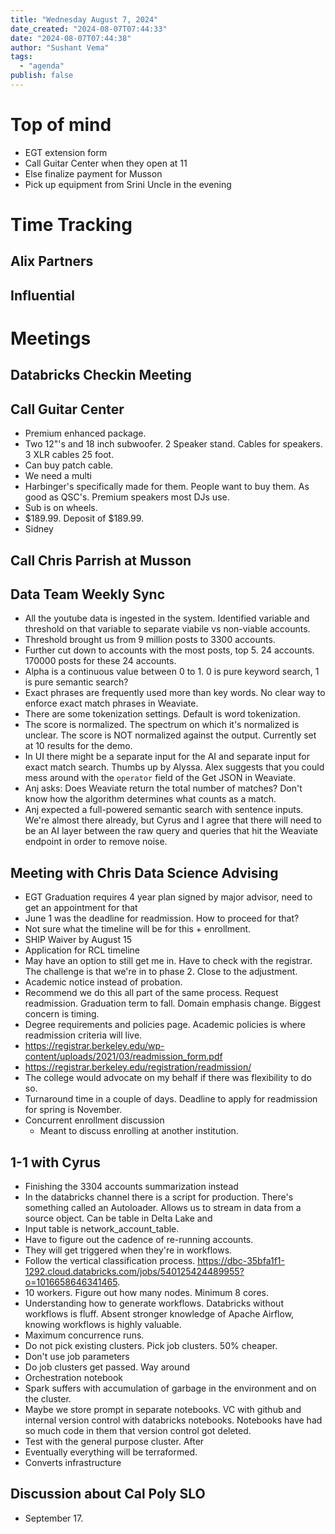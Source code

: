 ```yaml
---
title: "Wednesday August 7, 2024"
date_created: "2024-08-07T07:44:33"
date: "2024-08-07T07:44:38"
author: "Sushant Vema"
tags: 
  - "agenda"
publish: false  
---
```

# Top of mind
- EGT extension form
- Call Guitar Center when they open at 11
- Else finalize payment for Musson
- Pick up equipment from Srini Uncle in the evening

# Time Tracking

## Alix Partners

## Influential

# Meetings

## Databricks Checkin Meeting

## Call Guitar Center
- Premium enhanced package. 
- Two 12"'s and 18 inch subwoofer. 2 Speaker stand. Cables for speakers. 3 XLR cables 25 foot. 
- Can buy patch cable. 
- We need a multi 
- Harbinger's specifically made for them. People want to buy them. As good as QSC's. Premium speakers most DJs use. 
- Sub is on wheels. 
- $189.99. Deposit of $189.99. 
- Sidney

## Call Chris Parrish at Musson

## Data Team Weekly Sync
- All the youtube data is ingested in the system. Identified variable and threshold on that variable to separate viabile vs non-viable accounts.
- Threshold brought us from 9 million posts to 3300 accounts. 
- Further cut down to accounts with the most posts, top 5. 24 accounts. 170000 posts for these 24 accounts. 
- Alpha is a continuous value between 0 to 1. 0 is pure keyword search, 1 is pure semantic search?
- Exact phrases are frequently used more than key words. No clear way to enforce exact match phrases in Weaviate. 
- There are some tokenization settings. Default is word tokenization. 
- The score is normalized. The spectrum on which it's normalized is unclear. The score is NOT normalized against the output. Currently set at 10 results for the demo. 
- In UI there might be a separate input for the AI and separate input for exact match search. Thumbs up by Alyssa. Alex suggests that you could mess around with the `operator` field of the Get JSON in Weaviate. 
- Anj asks: Does Weaviate return the total number of matches? Don't know how the algorithm determines what counts as a match. 
- Anj expected a full-powered semantic search with sentence inputs. We're almost there already, but Cyrus and I agree that there will need to be an AI layer between the raw query and queries that hit the Weaviate endpoint in order to remove noise.

## Meeting with Chris Data Science Advising
- EGT Graduation requires 4 year plan signed by major advisor, need to get an appointment for that
- June 1 was the deadline for readmission. How to proceed for that?
- Not sure what the timeline will be for this + enrollment.
- SHIP Waiver by August 15
- Application for RCL timeline
- May have an option to still get me in. Have to check with the registrar. The challenge is that we're in to phase 2. Close to the adjustment.
- Academic notice instead of probation.
- Recommend we do this all part of the same process. Request readmission. Graduation term to fall. Domain emphasis change. Biggest concern is timing.
- Degree requirements and policies page. Academic policies is where readmission criteria will live.
- https://registrar.berkeley.edu/wp-content/uploads/2021/03/readmission_form.pdf
- https://registrar.berkeley.edu/registration/readmission/
- The college would advocate on my behalf if there was flexibility to do so.
- Turnaround time in a couple of days. Deadline to apply for readmission for spring is November.
- Concurrent enrollment discussion
  - Meant to discuss enrolling at another institution. 

## 1-1 with Cyrus
- Finishing the 3304 accounts summarization instead
- In the databricks channel there is a script for production. There's something called an Autoloader. Allows us to stream in data from a source object. Can be table in Delta Lake and 
- Input table is network_account_table. 
- Have to figure out the cadence of re-running accounts. 
- They will get triggered when they're in workflows. 
- Follow the vertical classification process. https://dbc-35bfa1f1-1292.cloud.databricks.com/jobs/540125424489955?o=1016658646341465. 
- 10 workers. Figure out how many nodes. Minimum 8 cores. 
- Understanding how to generate workflows. Databricks without workflows is fluff. Absent stronger knowledge of Apache Airflow, knowing workflows is highly valuable. 
- Maximum concurrence runs. 
- Do not pick existing clusters. Pick job clusters. 50% cheaper. 
- Don't use job parameters
- Do job clusters get passed. Way around 
- Orchestration notebook
- Spark suffers with accumulation of garbage in the environment and on the cluster. 
- Maybe we store prompt in separate notebooks. VC with github and internal version control with databricks notebooks. Notebooks have had so much code in them that version control got deleted. 
- Test with the general purpose cluster. After 
- Eventually everything will be terraformed. 
- Converts infrastructure 

## Discussion about Cal Poly SLO 
- September 17. 
